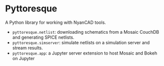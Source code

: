 <!--
SPDX-FileCopyrightText: 2022 Pepijn de Vos

SPDX-License-Identifier: MPL-2.0
-->

# Pyttoresque

A Python library for working with NyanCAD tools.

* `pyttoresque.netlist`: downloading schematics from a Mosaic CouchDB and generating SPICE netlists.
* `pyttoresque.simserver`: simulate netlists on a simulation server and stream results.
* `pyttoresque.app`: a Jupyter server extension to host Mosaic and Bokeh on Jupyter